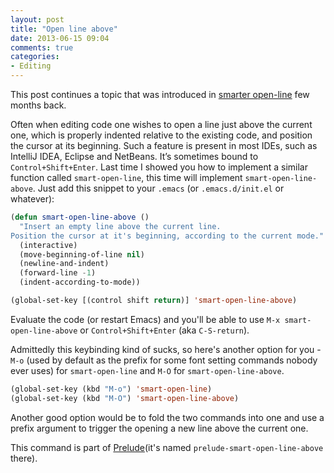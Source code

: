 ```yaml
---
layout: post
title: "Open line above"
date: 2013-06-15 09:04
comments: true
categories:
- Editing
---
```


This post continues a topic that was introduced in
[smarter open-line](/blog/2013/03/26/smarter-open-line/) few months
back.

Often when editing code one wishes to open a line just above the
current one, which is properly indented relative to the existing code,
and position the cursor at its beginning.  Such a feature is present
in most IDEs, such as IntelliJ IDEA, Eclipse and NetBeans. It’s
sometimes bound to `Control+Shift+Enter`. Last time I showed you how
to implement a similar function called `smart-open-line`, this time
will implement `smart-open-line-above`. Just add this snippet to your
`.emacs` (or `.emacs.d/init.el` or whatever):

``` cl
(defun smart-open-line-above ()
  "Insert an empty line above the current line.
Position the cursor at it's beginning, according to the current mode."
  (interactive)
  (move-beginning-of-line nil)
  (newline-and-indent)
  (forward-line -1)
  (indent-according-to-mode))

(global-set-key [(control shift return)] 'smart-open-line-above)
```

Evaluate the code (or restart Emacs) and you'll be able to use
`M-x smart-open-line-above` or `Control+Shift+Enter` (aka `C-S-return`).

Admittedly this keybinding kind of sucks, so here's another option for
you - `M-o` (used by default as the prefix for some font setting
commands nobody ever uses) for `smart-open-line` and `M-O` for
`smart-open-line-above`.

``` cl
(global-set-key (kbd "M-o") 'smart-open-line)
(global-set-key (kbd "M-O") 'smart-open-line-above)
```

Another good option would be to fold the two commands into one and use a
prefix argument to trigger the opening a new line above the current
one.

This command is part of
[Prelude](https://github.com/bbatsov/prelude)(it's named
`prelude-smart-open-line-above` there).
